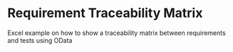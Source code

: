# Requirement Traceability Matrix

Excel example on how to show a traceability matrix between requirements and tests using OData